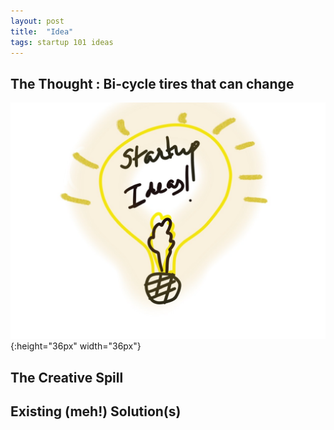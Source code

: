 ```yaml
---
layout: post
title:  "Idea"
tags: startup 101 ideas
---
```


## The Thought :  Bi-cycle tires that can change 

![postImage](/public/img/logo.jpg){:height="36px" width="36px"}

## The Creative Spill
## Existing (meh!) Solution(s)

